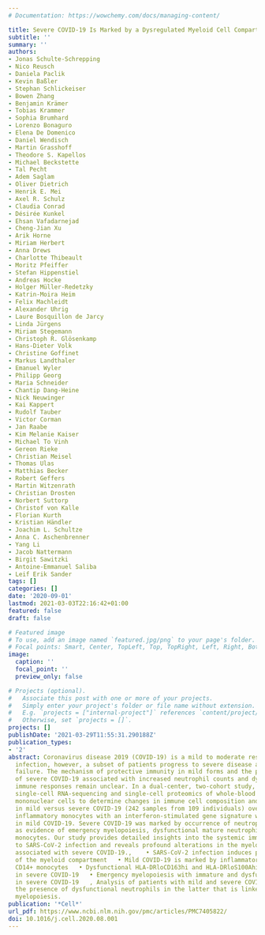 ```yaml
---
# Documentation: https://wowchemy.com/docs/managing-content/

title: Severe COVID-19 Is Marked by a Dysregulated Myeloid Cell Compartment
subtitle: ''
summary: ''
authors:
- Jonas Schulte-Schrepping
- Nico Reusch
- Daniela Paclik
- Kevin Baßler
- Stephan Schlickeiser
- Bowen Zhang
- Benjamin Krämer
- Tobias Krammer
- Sophia Brumhard
- Lorenzo Bonaguro
- Elena De Domenico
- Daniel Wendisch
- Martin Grasshoff
- Theodore S. Kapellos
- Michael Beckstette
- Tal Pecht
- Adem Saglam
- Oliver Dietrich
- Henrik E. Mei
- Axel R. Schulz
- Claudia Conrad
- Désirée Kunkel
- Ehsan Vafadarnejad
- Cheng-Jian Xu
- Arik Horne
- Miriam Herbert
- Anna Drews
- Charlotte Thibeault
- Moritz Pfeiffer
- Stefan Hippenstiel
- Andreas Hocke
- Holger Müller-Redetzky
- Katrin-Moira Heim
- Felix Machleidt
- Alexander Uhrig
- Laure Bosquillon de Jarcy
- Linda Jürgens
- Miriam Stegemann
- Christoph R. Glösenkamp
- Hans-Dieter Volk
- Christine Goffinet
- Markus Landthaler
- Emanuel Wyler
- Philipp Georg
- Maria Schneider
- Chantip Dang-Heine
- Nick Neuwinger
- Kai Kappert
- Rudolf Tauber
- Victor Corman
- Jan Raabe
- Kim Melanie Kaiser
- Michael To Vinh
- Gereon Rieke
- Christian Meisel
- Thomas Ulas
- Matthias Becker
- Robert Geffers
- Martin Witzenrath
- Christian Drosten
- Norbert Suttorp
- Christof von Kalle
- Florian Kurth
- Kristian Händler
- Joachim L. Schultze
- Anna C. Aschenbrenner
- Yang Li
- Jacob Nattermann
- Birgit Sawitzki
- Antoine-Emmanuel Saliba
- Leif Erik Sander
tags: []
categories: []
date: '2020-09-01'
lastmod: 2021-03-03T22:16:42+01:00
featured: false
draft: false

# Featured image
# To use, add an image named `featured.jpg/png` to your page's folder.
# Focal points: Smart, Center, TopLeft, Top, TopRight, Left, Right, BottomLeft, Bottom, BottomRight.
image:
  caption: ''
  focal_point: ''
  preview_only: false

# Projects (optional).
#   Associate this post with one or more of your projects.
#   Simply enter your project's folder or file name without extension.
#   E.g. `projects = ["internal-project"]` references `content/project/deep-learning/index.md`.
#   Otherwise, set `projects = []`.
projects: []
publishDate: '2021-03-29T11:55:31.290188Z'
publication_types:
- '2'
abstract: Coronavirus disease 2019 (COVID-19) is a mild to moderate respiratory tract
  infection, however, a subset of patients progress to severe disease and respiratory
  failure. The mechanism of protective immunity in mild forms and the pathogenesis
  of severe COVID-19 associated with increased neutrophil counts and dysregulated
  immune responses remain unclear. In a dual-center, two-cohort study, we combined
  single-cell RNA-sequencing and single-cell proteomics of whole-blood and peripheral-blood
  mononuclear cells to determine changes in immune cell composition and activation
  in mild versus severe COVID-19 (242 samples from 109 individuals) over time. HLA-DRhiCD11chi
  inflammatory monocytes with an interferon-stimulated gene signature were elevated
  in mild COVID-19. Severe COVID-19 was marked by occurrence of neutrophil precursors,
  as evidence of emergency myelopoiesis, dysfunctional mature neutrophils, and HLA-DRlo
  monocytes. Our study provides detailed insights into the systemic immune response
  to SARS-CoV-2 infection and reveals profound alterations in the myeloid cell compartment
  associated with severe COVID-19.,    • SARS-CoV-2 infection induces profound alterations
  of the myeloid compartment   • Mild COVID-19 is marked by inflammatory HLA-DRhiCD11chi
  CD14+ monocytes   • Dysfunctional HLA-DRloCD163hi and HLA-DRloS100Ahi CD14+ monocytes
  in severe COVID-19   • Emergency myelopoiesis with immature and dysfunctional neutrophils
  in severe COVID-19   , Analysis of patients with mild and severe COVID-19 reveals
  the presence of dysfunctional neutrophils in the latter that is linked to emergency
  myelopoiesis.
publication: '*Cell*'
url_pdf: https://www.ncbi.nlm.nih.gov/pmc/articles/PMC7405822/
doi: 10.1016/j.cell.2020.08.001
---
```

